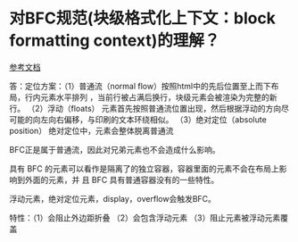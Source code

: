 # 对BFC规范(块级格式化上下文：block formatting context)的理解？
[参考文档](http://www.th7.cn/web/html-css/201502/86902.shtml)

答：定位方案：（1）普通流（normal flow）按照html中的先后位置至上而下布局，行内元素水平排列 
，当前行被占满后换行，块级元素会被渲染为完整的新行。
（2）浮动（floats）
元素首先按照普通流位置出现，然后根据浮动的方向尽可能的向左向右偏移，与印刷的文本环绕相似。
（3）绝对定位（absolute position）
绝对定位中，元素会整体脱离普通流

BFC正是属于普通流，因此对兄弟元素也不会造成什么影响。

具有 BFC 的元素可以看作是隔离了的独立容器，容器里面的元素不会在布局上影响到外面的元素，并 
且 BFC 具有普通容器没有的一些特性。

浮动元素，绝对定位元素，display，overflow会触发BFC。

特性：（1）会阻止外边距折叠
（2）会包含浮动元素
（3）阻止元素被浮动元素覆盖